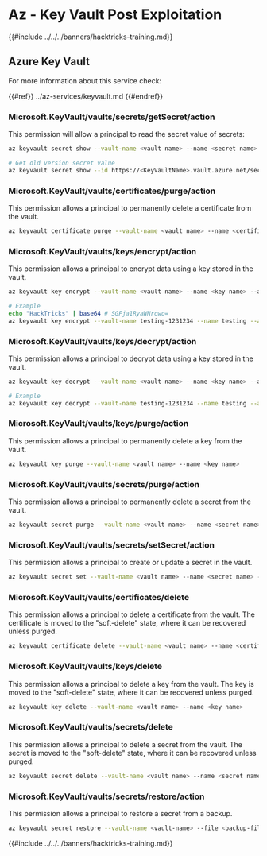 # Az - Key Vault Post Exploitation

{{#include ../../../banners/hacktricks-training.md}}

## Azure Key Vault

For more information about this service check:

{{#ref}}
../az-services/keyvault.md
{{#endref}}

### Microsoft.KeyVault/vaults/secrets/getSecret/action

This permission will allow a principal to read the secret value of secrets:

```bash
az keyvault secret show --vault-name <vault name> --name <secret name>

# Get old version secret value
az keyvault secret show --id https://<KeyVaultName>.vault.azure.net/secrets/<KeyVaultName>/<idOldVersion>
```

### **Microsoft.KeyVault/vaults/certificates/purge/action**

This permission allows a principal to permanently delete a certificate from the vault.

```bash
az keyvault certificate purge --vault-name <vault name> --name <certificate name>
```

### **Microsoft.KeyVault/vaults/keys/encrypt/action**

This permission allows a principal to encrypt data using a key stored in the vault.

```bash
az keyvault key encrypt --vault-name <vault name> --name <key name> --algorithm <algorithm> --value <value>

# Example
echo "HackTricks" | base64 # SGFja1RyaWNrcwo=
az keyvault key encrypt --vault-name testing-1231234 --name testing --algorithm RSA-OAEP-256 --value SGFja1RyaWNrcwo=
```

### **Microsoft.KeyVault/vaults/keys/decrypt/action**

This permission allows a principal to decrypt data using a key stored in the vault.

```bash
az keyvault key decrypt --vault-name <vault name> --name <key name> --algorithm <algorithm> --value <value>

# Example
az keyvault key decrypt --vault-name testing-1231234 --name testing --algorithm RSA-OAEP-256 --value "ISZ+7dNcDJXLPR5MkdjNvGbtYK3a6Rg0ph/+3g1IoUrCwXnF791xSF0O4rcdVyyBnKRu0cbucqQ/+0fk2QyAZP/aWo/gaxUH55pubS8Zjyw/tBhC5BRJiCtFX4tzUtgTjg8lv3S4SXpYUPxev9t/9UwUixUlJoqu0BgQoXQhyhP7PfgAGsxayyqxQ8EMdkx9DIR/t9jSjv+6q8GW9NFQjOh70FCjEOpYKy9pEGdLtPTrirp3fZXgkYfIIV77TXuHHdR9Z9GG/6ge7xc9XT6X9ciE7nIXNMQGGVCcu3JAn9BZolb3uL7PBCEq+k2rH4tY0jwkxinM45tg38Re2D6CEA==" # This is the result from the previous encryption
```

### **Microsoft.KeyVault/vaults/keys/purge/action**

This permission allows a principal to permanently delete a key from the vault.

```bash
az keyvault key purge --vault-name <vault name> --name <key name>
```

### **Microsoft.KeyVault/vaults/secrets/purge/action**

This permission allows a principal to permanently delete a secret from the vault.

```bash
az keyvault secret purge --vault-name <vault name> --name <secret name>
```

### **Microsoft.KeyVault/vaults/secrets/setSecret/action**

This permission allows a principal to create or update a secret in the vault.

```bash
az keyvault secret set --vault-name <vault name> --name <secret name> --value <secret value>
```

### **Microsoft.KeyVault/vaults/certificates/delete**

This permission allows a principal to delete a certificate from the vault. The certificate is moved to the "soft-delete" state, where it can be recovered unless purged.

```bash
az keyvault certificate delete --vault-name <vault name> --name <certificate name>
```

### **Microsoft.KeyVault/vaults/keys/delete**

This permission allows a principal to delete a key from the vault. The key is moved to the "soft-delete" state, where it can be recovered unless purged.

```bash
az keyvault key delete --vault-name <vault name> --name <key name>
```

### **Microsoft.KeyVault/vaults/secrets/delete**

This permission allows a principal to delete a secret from the vault. The secret is moved to the "soft-delete" state, where it can be recovered unless purged.

```bash
az keyvault secret delete --vault-name <vault name> --name <secret name>
```

### Microsoft.KeyVault/vaults/secrets/restore/action

This permission allows a principal to restore a secret from a backup.

```bash
az keyvault secret restore --vault-name <vault-name> --file <backup-file-path>
```

{{#include ../../../banners/hacktricks-training.md}}





